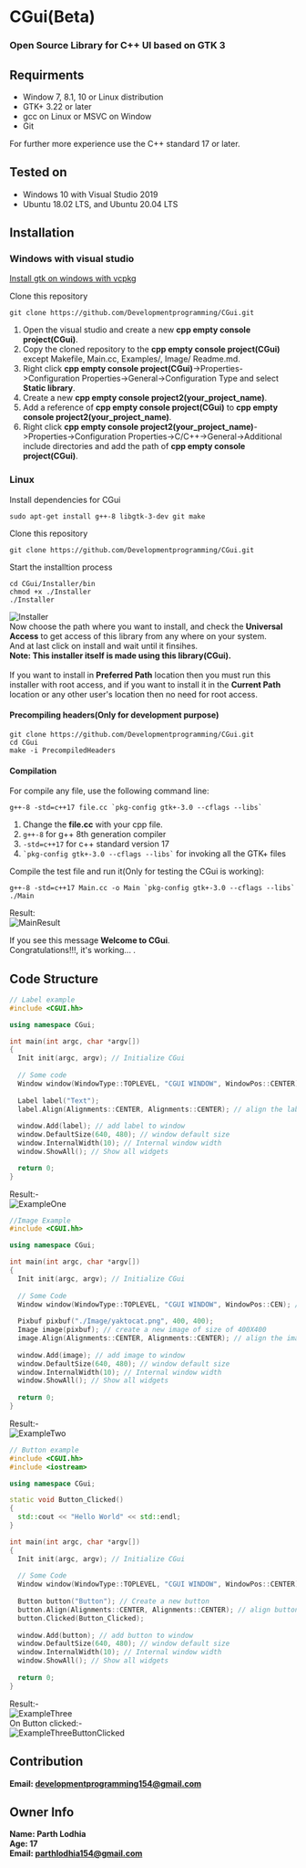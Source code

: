 # CGui(Beta)

### Open Source Library for C++ UI based on GTK 3

## Requirments
* Window 7, 8.1, 10 or Linux distribution
* GTK+ 3.22 or later
* gcc on Linux or MSVC on Window
* Git

For further more experience use the C++ standard 17 or later.

## Tested on
* Windows 10 with Visual Studio 2019
* Ubuntu 18.02 LTS, and Ubuntu 20.04 LTS

## Installation
### Windows with visual studio
[Install gtk on windows with vcpkg](https://www.gtk.org/docs/installations/windows/#using-gtk-from-vcpkg-packages)

Clone this repository

```
git clone https://github.com/Developmentprogramming/CGui.git
```

1. Open the visual studio and create a new **cpp empty console project(CGui)**.
2. Copy the cloned repository to the **cpp empty console project(CGui)** except Makefile, Main.cc, Examples/, Image/ Readme.md.
3. Right click **cpp empty console project(CGui)**->Properties->Configuration Properties->General->Configuration Type and select **Static library**.
4. Create a new **cpp empty console project2(your_project_name)**.
5. Add a reference of **cpp empty console project(CGui)** to **cpp empty console project2(your_project_name)**.
6. Right click **cpp empty console project2(your_project_name)**->Properties->Configuration Properties->C/C++->General->Additional include directories and add the path of **cpp empty console project(CGui)**.

### Linux
Install dependencies for CGui<br>
```
sudo apt-get install g++-8 libgtk-3-dev git make
```
Clone this repository
```
git clone https://github.com/Developmentprogramming/CGui.git
```
Start the installtion process
```
cd CGui/Installer/bin
chmod +x ./Installer
./Installer
```
![Installer](https://github.com/Developmentprogramming/CGui/blob/master/Examples/Installer.png)<br>
Now choose the path where you want to install, and check the **Universal Access** to get access of this library from any where on your system.<br>
And at last click on install and wait until it finsihes.<br>
**Note: This installer itself is made using this library(CGui).**<br><br>
If you want to install in **Preferred Path** location then you must run this installer with root access, and if you want to install it in the **Current Path** location or any other user's location then no need for root access.

#### Precompiling headers(Only for development purpose)
```
git clone https://github.com/Developmentprogramming/CGui.git
cd CGui
make -i PrecompiledHeaders
```

#### Compilation
For compile any file, use the following command line:<br>
```
g++-8 -std=c++17 file.cc `pkg-config gtk+-3.0 --cflags --libs`
```
1. Change the **file.cc** with your cpp file.<br>
2. ```g++-8``` for g++ 8th generation compiler<br>
3. ```-std=c++17``` for c++ standard version 17<br>
4. ``` `pkg-config gtk+-3.0 --cflags --libs` ``` for invoking all the GTK+ files

Compile the test file and run it(Only for testing the CGui is working): <br>
```
g++-8 -std=c++17 Main.cc -o Main `pkg-config gtk+-3.0 --cflags --libs`
./Main
```
Result:<br>
![MainResult](https://github.com/Developmentprogramming/CGui/blob/master/Examples/MainResult.png)<br>

If you see this message **Welcome to CGui**.<br>
Congratulations!!!, it's working... .



## Code Structure
```C++
// Label example
#include <CGUI.hh>

using namespace CGui;

int main(int argc, char *argv[])
{
  Init init(argc, argv); // Initialize CGui
  
  // Some code
  Window window(WindowType::TOPLEVEL, "CGUI WINDOW", WindowPos::CENTER); // Create a new Window
  
  Label label("Text");
  label.Align(Alignments::CENTER, Alignments::CENTER); // align the label to center horizontally and vertically
  
  window.Add(label); // add label to window
  window.DefaultSize(640, 480); // window default size
  window.InternalWidth(10); // Internal window width
  window.ShowAll(); // Show all widgets

  return 0;
}
```
Result:-<br>
![ExampleOne](https://github.com/Developmentprogramming/CGui/blob/master/Examples/ExampleOne.png)

```C++
//Image Example
#include <CGUI.hh>

using namespace CGui;

int main(int argc, char *argv[])
{
  Init init(argc, argv); // Initialize CGui
  
  // Some Code
  Window window(WindowType::TOPLEVEL, "CGUI WINDOW", WindowPos::CEN); // Create a new Window
  
  Pixbuf pixbuf("./Image/yaktocat.png", 400, 400);
  Image image(pixbuf); // create a new image of size of 400X400
  image.Align(Alignments::CENTER, Alignments::CENTER); // align the image to center horizontally and vertically
  
  window.Add(image); // add image to window
  window.DefaultSize(640, 480); // window default size
  window.InternalWidth(10); // Internal window width
  window.ShowAll(); // Show all widgets 
  
  return 0;
}
```
Result:- <br>
![ExampleTwo](https://github.com/Developmentprogramming/CGui/blob/master/Examples/ExampleTwo.png)

```C++ 
// Button example
#include <CGUI.hh>
#include <iostream>

using namespace CGui;

static void Button_Clicked()
{
  std::cout << "Hello World" << std::endl;
}

int main(int argc, char *argv[])
{
  Init init(argc, argv); // Initialize CGui
  
  // Some Code
  Window window(WindowType::TOPLEVEL, "CGUI WINDOW", WindowPos::CENTER); // Create a new Window
  
  Button button("Button"); // Create a new button
  button.Align(Alignments::CENTER, Alignments::CENTER); // align button to center horizontally and vertically
  button.Clicked(Button_Clicked);
  
  window.Add(button); // add button to window
  window.DefaultSize(640, 480); // window default size
  window.InternalWidth(10); // Internal window width
  window.ShowAll(); // Show all widgets
  
  return 0;
}
```
Result:- <br>
![ExampleThree](https://github.com/Developmentprogramming/CGui/blob/master/Examples/ExampleThree.png)<br>
On Button clicked:- <br>
![ExampleThreeButtonClicked](https://github.com/Developmentprogramming/CGui/blob/master/Examples/ExampleThreeButtonClicked.png)

## Contribution
**Email: developmentprogramming154@gmail.com**

## Owner Info
**Name: Parth Lodhia** <br>
**Age: 17** <br>
**Email: parthlodhia154@gmail.com**
